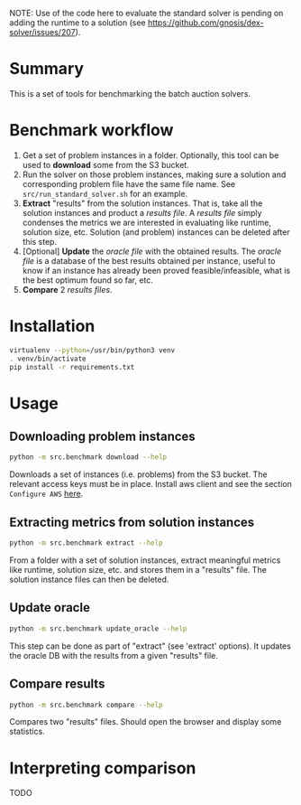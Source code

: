 NOTE: Use of the code here to evaluate the standard solver is pending on adding the runtime to a solution (see https://github.com/gnosis/dex-solver/issues/207).

# Summary

This is a set of tools for benchmarking the batch auction solvers.

# Benchmark workflow

1. Get a set of problem instances in a folder. Optionally, this tool can be used to **download** some from the S3 bucket.
2. Run the solver on those problem instances, making sure a solution and corresponding problem file have the same file name. See `src/run_standard_solver.sh` for an example.
3. **Extract** "results" from the solution instances. That is, take all the solution instances and product a *results file*. A *results file* simply condenses the metrics we are interested in evaluating like runtime, solution size, etc. Solution (and problem) instances can be deleted after this step.
4. [Optional] **Update** the *oracle file* with the obtained results. The *oracle file* is a database of the best results obtained per instance, useful to know if an instance has already been proved feasible/infeasible, what is the best optimum found so far, etc. 
5. **Compare** 2 *results files*.   

# Installation

```bash
virtualenv --python=/usr/bin/python3 venv
. venv/bin/activate
pip install -r requirements.txt
```

# Usage

## Downloading problem instances

```bash
python -m src.benchmark download --help
```

Downloads a set of instances (i.e. problems) from the S3 bucket. The relevant access keys must be in place. Install aws client and see the section `Configure AWS` [here](https://gitlab.gnosisdev.com/devops/gnosis-staging). 


## Extracting metrics from solution instances

```bash
python -m src.benchmark extract --help
```

From a folder with a set of solution instances, extract meaningful metrics like runtime, solution size, etc. and stores them in a "results" file. The solution instance files can then be deleted.


## Update oracle

```bash
python -m src.benchmark update_oracle --help
```

This step can be done as part of "extract" (see 'extract' options). It updates the oracle DB with the results from a given "results" file.

## Compare results

```bash
python -m src.benchmark compare --help
```

Compares two "results" files. Should open the browser and display some statistics.

# Interpreting comparison

TODO
